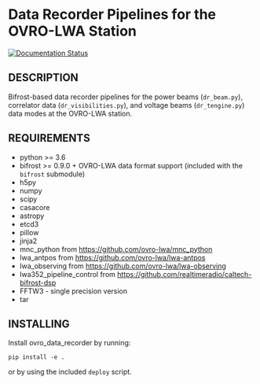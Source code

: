 Data Recorder Pipelines for the OVRO-LWA Station
================================================

[![Documentation Status](https://readthedocs.org/projects/ovro-data-recorder/badge/?version=latest)](https://ovro-data-recorder.readthedocs.io/en/latest/?badge=latest)

DESCRIPTION
-----------
Bifrost-based data recorder pipelines for the power beams (`dr_beam.py`), correlator data (`dr_visibilities.py`),
and voltage beams (`dr_tengine.py`) data modes at the OVRO-LWA station.

REQUIREMENTS
------------
 * python >= 3.6
 * bifrost >= 0.9.0 + OVRO-LWA data format support (included with the `bifrost` submodule)
 * h5py
 * numpy
 * scipy
 * casacore
 * astropy
 * etcd3
 * pillow
 * jinja2
 * mnc_python from https://github.com/ovro-lwa/mnc_python
 * lwa_antpos from https://github.com/ovro-lwa/lwa-antpos
 * lwa_observing from https://github.com/ovro-lwa/lwa-observing
 * lwa352_pipeline_control from https://github.com/realtimeradio/caltech-bifrost-dsp
 * FFTW3 - single precision version
 * tar

INSTALLING
----------
Install ovro_data_recorder by running:

	pip install -e .

or by using the included `deploy` script.
